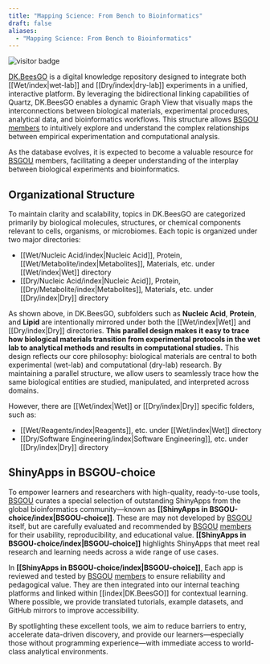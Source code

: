 ```yaml
---
title: "Mapping Science: From Bench to Bioinformatics"
draft: false
aliases:
  - "Mapping Science: From Bench to Bioinformatics"
---
```


<img src="https://visitor-badge.laobi.icu/badge?page_id=https://www.bs-gou.com/DK.BeesGO/index.html" alt="visitor badge"/>

[DK.BeesGO](https://www.bs-gou.com/DK.BeesGO/) is a digital knowledge repository designed to integrate both [[Wet/index|wet-lab]] and [[Dry/index|dry-lab]] experiments in a unified, interactive platform. By leveraging the bidirectional linking capabilities of Quartz, DK.BeesGO enables a dynamic Graph View that visually maps the interconnections between biological materials, experimental procedures, analytical data, and bioinformatics workflows. This structure allows [BSGOU](https://www.bs-gou.com/) [members](https://www.bs-gou.com/members.html) to intuitively explore and understand the complex relationships between empirical experimentation and computational analysis.

As the database evolves, it is expected to become a valuable resource for [BSGOU](https://www.bs-gou.com/) members, facilitating a deeper understanding of the interplay between biological experiments and bioinformatics.

## Organizational Structure

To maintain clarity and scalability, topics in DK.BeesGO are categorized primarily by biological molecules, structures, or chemical components relevant to cells, organisms, or microbiomes. Each topic is organized under two major directories:
 - [[Wet/Nucleic Acid/index|Nucleic Acid]], Protein, [[Wet/Metabolite/index|Metabolites]], Materials, etc. under [[Wet/index|Wet]] directory
 - [[Dry/Nucleic Acid/index|Nucleic Acid]], Protein, [[Dry/Metabolite/index|Metabolites]], Materials, etc. under [[Dry/index|Dry]] directory

As shown above, in DK.BeesGO, subfolders such as **Nucleic Acid**, **Protein**, and **Lipid** are intentionally mirrored under both the [[Wet/index|Wet]]  and [[Dry/index|Dry]] directories. **This parallel design makes it easy to trace how biological materials transition from experimental protocols in the wet lab to analytical methods and results in computational studies.** This design reflects our core philosophy: biological materials are central to both experimental (wet-lab) and computational (dry-lab) research. By maintaining a parallel structure, we allow users to seamlessly trace how the same biological entities are studied, manipulated, and interpreted across domains.

However, there are [[Wet/index|Wet]] or [[Dry/index|Dry]] specific folders, such as:
 - [[Wet/Reagents/index|Reagents]], etc. under [[Wet/index|Wet]] directory
 - [[Dry/Software Engineering/index|Software Engineering]], etc. under [[Dry/index|Dry]] directory

## ShinyApps in BSGOU-choice
To empower learners and researchers with high-quality, ready-to-use tools, [BSGOU](https://www.bs-gou.com/) curates a special selection of outstanding ShinyApps from the global bioinformatics community—known as **[[ShinyApps in BSGOU-choice/index|BSGOU-choice]]**. These are may not developed by [BSGOU](https://www.bs-gou.com/) itself, but are carefully evaluated and recommended by [BSGOU](https://www.bs-gou.com/) [members](https://www.bs-gou.com/members.html) for their usability, reproducibility, and educational value. **[[ShinyApps in BSGOU-choice/index|BSGOU-choice]]** highlights ShinyApps that meet real research and learning needs across a wide range of use cases.

In **[[ShinyApps in BSGOU-choice/index|BSGOU-choice]]**, Each app is reviewed and tested by [BSGOU](https://www.bs-gou.com/) [members](https://www.bs-gou.com/members.html) to ensure reliability and pedagogical value. They are then integrated into our internal teaching platforms and linked within [[index|DK.BeesGO]] for contextual learning. Where possible, we provide translated tutorials, example datasets, and GitHub mirrors to improve accessibility.

By spotlighting these excellent tools, we aim to reduce barriers to entry, accelerate data-driven discovery, and provide our learners—especially those without programming experience—with immediate access to world-class analytical environments.



